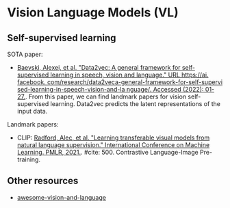 
# Vision Language Models (VL)

## Self-supervised learning
SOTA paper:
* [Baevski, Alexei, et al. "Data2vec: A general framework for self-supervised learning in speech, vision and language." URL https://ai. facebook. com/research/data2veca-general-framework-for-self-supervi sed-learning-in-speech-vision-and-la nguage/. Accessed (2022): 01-27.](http://transformers.science/rct/articles/Baevski%20et%20al.-2022-data2vec%20A%20General%20Framework%20for%20Self-supervised%20Learning%20in%20Speech%2C%20Vision%20and%20Language.pdf). From this paper, we can find landmark papers for vision self-supervised learning. Data2vec predicts the latent representations of the
input data.

Landmark papers:

* CLIP: [Radford, Alec, et al. "Learning transferable visual models from natural language supervision." International Conference on Machine Learning. PMLR, 2021.](http://proceedings.mlr.press/v139/radford21a/radford21a.pdf). #cite: 500. Contrastive Language-Image Pre-training.


## Other resources
* [awesome-vision-and-language](https://github.com/sangminwoo/awesome-vision-and-language)
